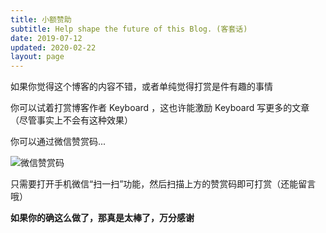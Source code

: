 ```yaml
---
title: 小额赞助
subtitle: Help shape the future of this Blog. (客套话)
date: 2019-07-12
updated: 2020-02-22
layout: page
---
```


如果你觉得这个博客的内容不错，或者单纯觉得打赏是件有趣的事情

你可以试着打赏博客作者 Keyboard ，这也许能激励 Keyboard 写更多的文章（尽管事实上不会有这种效果）

你可以通过微信赞赏码...

![微信赞赏码](https://blog-assets-1253422097.file.myqcloud.com/images/wechat_donate.png)

只需要打开手机微信“扫一扫”功能，然后扫描上方的赞赏码即可打赏（还能留言哦）

**如果你的确这么做了，那真是太棒了，万分感谢**
